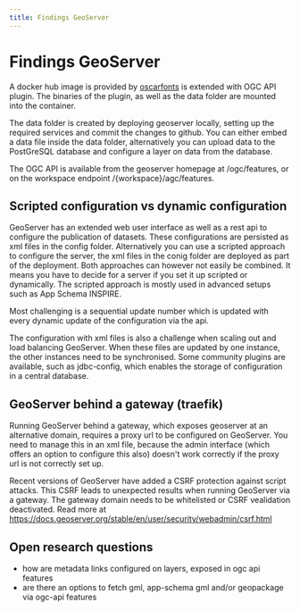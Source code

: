 ```yaml
---
title: Findings GeoServer
---
```


# Findings GeoServer

A docker hub image is provided by [oscarfonts](https://github.com/oscarfonts/docker-geoserver) is extended with OGC API plugin. The binaries of the plugin, as well as the data folder are mounted into the container.

The data folder is created by deploying geoserver locally, setting up the required services and commit the changes to github. You can either embed a data file inside the data folder, alternatively you can upload data to the PostGreSQL database and configure a layer on data from the database.

The OGC API is available from the geoserver homepage at /ogc/features, or on the workspace endpoint /{workspace}/agc/features.

## Scripted configuration vs dynamic configuration

GeoServer has an extended web user interface as well as a rest api to configure the publication of datasets. These configurations are persisted as xml files in the config folder. Alternatively you can use a scripted approach to configure the server, the xml files in the conig folder are deployed as part of the deployment. Both approaches can however not easily be combined. It means you have to decide for a server if you set it up scripted or dynamically. The scripted approach is mostly used in advanced setups such as App Schema INSPIRE.

Most challenging is a sequential update number which is updated with every dynamic update of the configuration via the api.

The configuration with xml files is also a challenge when scaling out and load balancing GeoServer. When these files are updated by one instance, the other instances need to be synchronised. Some community plugins are available, such as jdbc-config, which enables the storage of configuration in a central database. 

## GeoServer behind a gateway (traefik)

Running GeoServer behind a gateway, which exposes geoserver at an alternative domain, requires a proxy url to be configured on GeoServer. You need to manage this in an xml file, because the admin interface (which offers an option to configure this also) doesn't work correctly if the proxy url is not correctly set up.

Recent versions of GeoServer have added a CSRF protection against script attacks. This CSRF leads to unexpected results when running GeoServer via a gateway. The gateway domain needs to be whitelisted or CSRF vealidation deactivated. Read more at https://docs.geoserver.org/stable/en/user/security/webadmin/csrf.html

## Open research questions
- how are metadata links configured on layers, exposed in ogc api features
- are there an options to fetch gml, app-schema gml and/or geopackage via ogc-api features